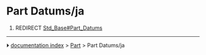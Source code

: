 # Part Datums/ja
1.  REDIRECT [Std_Base#Part_Datums](Std_Base#Part_Datums.md)



---
⏵ [documentation index](../README.md) > [Part](Part_Workbench.md) > Part Datums/ja
